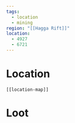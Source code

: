 ```yaml
---
tags:
  - location
  - mining
region: "[[Hagga Rift]]"
location:
  - 4927
  - 6721
---
```

# Location
```meta-bind-embed
[[location-map]]
```
# Loot

